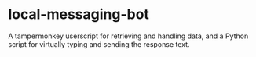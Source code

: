 # local-messaging-bot

A tampermonkey userscript for retrieving and handling data, and a Python script for virtually typing and sending the response text.